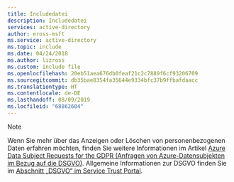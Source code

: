 ```yaml
---
title: Includedatei
description: Includedatei
services: active-directory
author: eross-msft
ms.service: active-directory
ms.topic: include
ms.date: 04/24/2018
ms.author: lizross
ms.custom: include file
ms.openlocfilehash: 20eb51aea676db0feaf21c2c7889f6cf93206709
ms.sourcegitcommit: db35bae8354fa35644e9334bfc37b9ffbafdaacc
ms.translationtype: HT
ms.contentlocale: de-DE
ms.lasthandoff: 08/09/2019
ms.locfileid: "68862604"
---
```

>[!Note] 
>Wenn Sie mehr über das Anzeigen oder Löschen von personenbezogenen Daten erfahren möchten, finden Sie weitere Informationen im Artikel [Azure Data Subject Requests for the GDPR (Anfragen von Azure-Datensubjekten im Bezug auf die DSGVO)](https://docs.microsoft.com/microsoft-365/compliance/gdpr-dsr-azure). Allgemeine Informationen zur DSGVO finden Sie im [Abschnitt „DSGVO“ im Service Trust Portal](https://servicetrust.microsoft.com/ViewPage/GDPRGetStarted).
